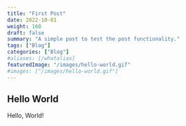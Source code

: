 ```yaml
---
title: "First Post"
date: 2022-10-01
weight: 160
draft: false
summary: "A simple post to test the post functionality."
tags: ["Blog"]
categories: ["Blog"]
#aliases: [/whatalias]
featuredImage: "/images/hello-world.gif"
#images: ["/images/hello-world.gif"]
---
```


## Hello World

Hello, World!
